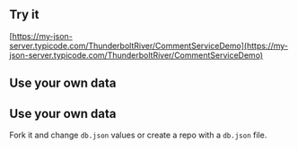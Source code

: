## Try it

[https://my-json-server.typicode.com/ThunderboltRiver/CommentServiceDemo](https://my-json-server.typicode.com/ThunderboltRiver/CommentServiceDemo)
## Use your own data

## Use your own data

Fork it and change `db.json` values or create a repo with a `db.json` file.
